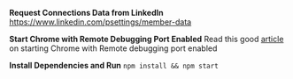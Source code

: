 **Request Connections Data from LinkedIn**
https://www.linkedin.com/psettings/member-data

**Start Chrome with Remote Debugging Port Enabled**
Read this good [article](https://medium.com/@jaredpotter1/connecting-puppeteer-to-existing-chrome-window-8a10828149e0) on starting Chrome with Remote debugging port enabled

**Install Dependencies and Run**
`npm install && npm start`